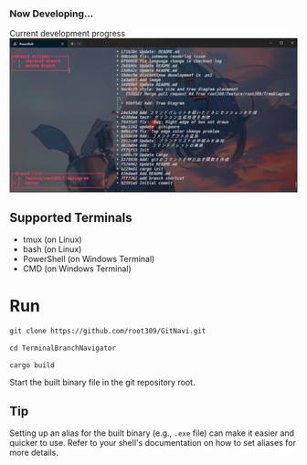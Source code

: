 ### Now Developing...
Current development progress
![Alt text](image-2.png)

## Supported Terminals

- tmux (on Linux)
- bash (on Linux)
- PowerShell (on Windows Terminal)
- CMD (on Windows Terminal)

# Run
```
git clone https://github.com/root309/GitNavi.git
```
```
cd TerminalBranchNavigator
```
```
cargo build
```
Start the built binary file in the git repository root.
## Tip

Setting up an alias for the built binary (e.g., `.exe` file) can make it easier and quicker to use. Refer to your shell's documentation on how to set aliases for more details.